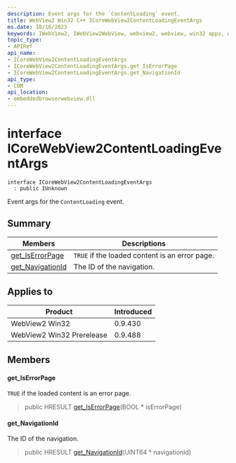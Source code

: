 ```yaml
---
description: Event args for the `ContentLoading` event.
title: WebView2 Win32 C++ ICoreWebView2ContentLoadingEventArgs
ms.date: 10/16/2023
keywords: IWebView2, IWebView2WebView, webview2, webview, win32 apps, win32, edge, ICoreWebView2, ICoreWebView2Controller, browser control, edge html, ICoreWebView2ContentLoadingEventArgs
topic_type: 
- APIRef
api_name:
- ICoreWebView2ContentLoadingEventArgs
- ICoreWebView2ContentLoadingEventArgs.get_IsErrorPage
- ICoreWebView2ContentLoadingEventArgs.get_NavigationId
api_type:
- COM
api_location:
- embeddedbrowserwebview.dll
---
```


# interface ICoreWebView2ContentLoadingEventArgs

```
interface ICoreWebView2ContentLoadingEventArgs
  : public IUnknown
```

Event args for the `ContentLoading` event.

## Summary

 Members                        | Descriptions
--------------------------------|---------------------------------------------
[get_IsErrorPage](#get_iserrorpage) | `TRUE` if the loaded content is an error page.
[get_NavigationId](#get_navigationid) | The ID of the navigation.

## Applies to

Product                         | Introduced
--------------------------------|---------------------------------------------
WebView2 Win32            |    0.9.430
WebView2 Win32 Prerelease |    0.9.488

## Members

#### get_IsErrorPage

`TRUE` if the loaded content is an error page.

> public HRESULT [get_IsErrorPage](#get_iserrorpage)(BOOL * isErrorPage)

#### get_NavigationId

The ID of the navigation.

> public HRESULT [get_NavigationId](#get_navigationid)(UINT64 * navigationId)

